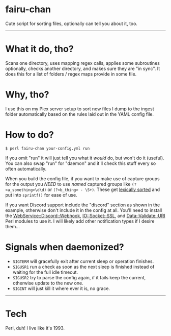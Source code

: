 # fairu-chan
Cute script for sorting files, optionally can tell you about it, too.


---
# What it do, tho?
Scans one directory, uses mapping regex calls, applies some subroutines optionally, checks another directory, and makes sure they are "in sync".  It does this for a list of folders / regex maps provide in some file.

# Why, tho?
I use this on my Plex server setup to sort new files I dump to the ingest folder automatically based on the rules laid out in the YAML config file.

# How to do?
`$ perl fairu-chan your-config.yml run`

If you omit "run" it will just tell you what it _would_ do, but won't do it (useful).  You can also swap "run" for "daemon" and it'll check this stuff every so often automatically.

When you build the config file, if you want to make use of capture groups for the output you *NEED* to use _named_ captured groups like `(?<a_something>\d\d)` or `(?<b_thing> - \S+)`.  These get [lexically sorted](https://perldoc.perl.org/functions/sort) and put into `sprintf()` for ease of use.

If you want Discord support include the "discord" section as shown in the example, otherwise don't include it in the config at all.  You'll need to install the [WebService::Discord::Webhook](https://metacpan.org/pod/WebService::Discord::Webhook), [IO::Socket::SSL](https://metacpan.org/pod/IO::Socket::SSL), and [Data::Validate::URI](https://metacpan.org/pod/Data::Validate::URI) Perl modules to use it.  I will likely add other notification types if I desire them...

# Signals when daemonized?
- `SIGTERM` will gracefully exit after current sleep or operation finishes.
- `SIGUSR1` run a check as soon as the next sleep is finished instead of waiting for the full idle timeout.
- `SIGUSR2` try to parse the config again, if it fails keep the current, otherwise update to the new one.
- `SIGINT` will just kill it where ever it is, no grace.

---

# Tech
Perl, duh!  I live like it's 1993.
